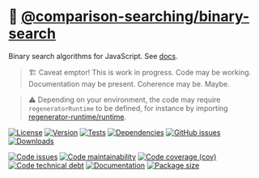 :hocho: [@comparison-searching/binary-search](https://comparison-searching.github.io/binary-search)
==

Binary search algorithms for JavaScript.
See [docs](https://comparison-searching.github.io/binary-search/index.html).

> :building_construction: Caveat emptor! This is work in progress. Code may be
> working. Documentation may be present. Coherence may be. Maybe.

> :warning: Depending on your environment, the code may require
> `regeneratorRuntime` to be defined, for instance by importing
> [regenerator-runtime/runtime](https://www.npmjs.com/package/regenerator-runtime).

[![License](https://img.shields.io/github/license/comparison-searching/binary-search.svg)](https://raw.githubusercontent.com/comparison-searching/binary-search/main/LICENSE)
[![Version](https://img.shields.io/npm/v/@comparison-searching/binary-search.svg)](https://www.npmjs.org/package/@comparison-searching/binary-search)
[![Tests](https://img.shields.io/github/workflow/status/comparison-searching/binary-search/ci?event=push&label=tests)](https://github.com/comparison-searching/binary-search/actions/workflows/ci.yml?query=branch:main)
[![Dependencies](https://img.shields.io/librariesio/github/comparison-searching/binary-search.svg)](https://github.com/comparison-searching/binary-search/network/dependencies)
[![GitHub issues](https://img.shields.io/github/issues/comparison-searching/binary-search.svg)](https://github.com/comparison-searching/binary-search/issues)
[![Downloads](https://img.shields.io/npm/dm/@comparison-searching/binary-search.svg)](https://www.npmjs.org/package/@comparison-searching/binary-search)

[![Code issues](https://img.shields.io/codeclimate/issues/comparison-searching/binary-search.svg)](https://codeclimate.com/github/comparison-searching/binary-search/issues)
[![Code maintainability](https://img.shields.io/codeclimate/maintainability/comparison-searching/binary-search.svg)](https://codeclimate.com/github/comparison-searching/binary-search/trends/churn)
[![Code coverage (cov)](https://img.shields.io/codecov/c/gh/comparison-searching/binary-search/main.svg)](https://codecov.io/gh/comparison-searching/binary-search)
[![Code technical debt](https://img.shields.io/codeclimate/tech-debt/comparison-searching/binary-search.svg)](https://codeclimate.com/github/comparison-searching/binary-search/trends/technical_debt)
[![Documentation](https://comparison-searching.github.io/binary-search/badge.svg)](https://comparison-searching.github.io/binary-search/source.html)
[![Package size](https://img.shields.io/bundlephobia/minzip/@comparison-searching/binary-search)](https://bundlephobia.com/result?p=@comparison-searching/binary-search)
